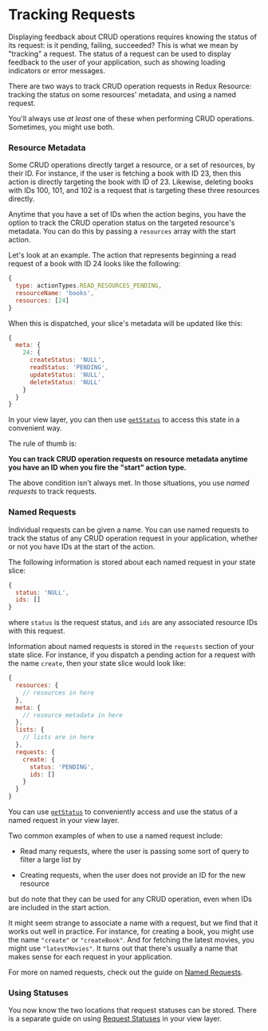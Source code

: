 # Tracking Requests

Displaying feedback about CRUD operations requires knowing the status of its
request: is it pending, failing, succeeded? This is what we mean by "tracking"
a request. The status of a request can be used to display feedback to the user
of your application, such as showing loading indicators or error messages.

There are two ways to track CRUD operation requests in Redux Resource:
tracking the status on some resources' metadata, and using a named request.

You'll always use _at least_ one of these when performing CRUD operations.
Sometimes, you might use both.

### Resource Metadata

Some CRUD operations directly target a resource, or a set of resources, by their
ID. For instance, if the user is fetching a book with ID 23, then this action is
directly targeting the book with ID of 23. Likewise, deleting books with IDs
100, 101, and 102 is a request that is targeting these three resources directly.

Anytime that you have a set of IDs when the action begins, you have the option
to track the CRUD operation status on the targeted resource's metadata. You can
do this by passing a `resources` array with the start action.

Let's look at an example. The action that represents beginning a read request
of a book with ID 24 looks like the following:

```js
{
  type: actionTypes.READ_RESOURCES_PENDING,
  resourceName: 'books',
  resources: [24]
}
```

When this is dispatched, your slice's metadata will be updated like this:

```js
{
  meta: {
    24: {
      createStatus: 'NULL',
      readStatus: 'PENDING',
      updateStatus: 'NULL',
      deleteStatus: 'NULL'
    }
  }
}
```

In your view layer, you can then use
[`getStatus`](/docs/api-reference/get-status.md) to access this state in a
convenient way.

The rule of thumb is:

**You can track CRUD operation requests on resource metadata anytime you have an
ID when you fire the "start" action type.**

The above condition isn't always met. In those situations, you use _named requests_
to track requests.

### Named Requests

Individual requests can be given a name. You can use named requests to track the status
of any CRUD operation request in your application, whether or not you have IDs at the
start of the action.

The following information is stored about each named request in your state
slice:

```js
{
  status: 'NULL',
  ids: []
}
```

where `status` is the request status, and `ids` are any associated resource IDs
with this request.

Information about named requests is stored in the `requests` section of your
state slice. For instance, if you dispatch a pending action for a request with
the name `create`, then your state slice would look like:

```js
{
  resources: {
    // resources in here
  },
  meta: {
    // resource metadata in here
  },
  lists: {
    // lists are in here
  },
  requests: {
    create: {
      status: 'PENDING',
      ids: []
    }
  }
}
```

You can use [`getStatus`](/docs/api-reference/get-status.md) to conveniently
access and use the status of a named request in your view layer.

Two common examples of when to use a named request include:

- Read many requests, where the user is passing some sort of query to filter a
  large list by

- Creating requests, when the user does not provide an ID for the new resource

but do note that they can be used for any CRUD operation, even when IDs are
included in the start action.

It might seem strange to associate a name with a request, but we find that it
works out well in practice. For instance, for creating a book, you might use the
name `"create"` or `"createBook"`. And for fetching the latest movies, you
might use `"latestMovies"`. It turns out that there's usually a name that makes
sense for each request in your application.

For more on named requests, check out the guide on
[Named Requests](/docs/guides/named-requests.md).

### Using Statuses

You now know the two locations that request statuses can be stored. There is a
separate guide on using [Request Statuses](/docs/guides/request-statuses.md) in
your view layer.

